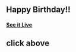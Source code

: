## Happy Birthday!!

#### [See it Live](https://github.com/LimQawi3319O/happy-birthday-1.git)
## click above
